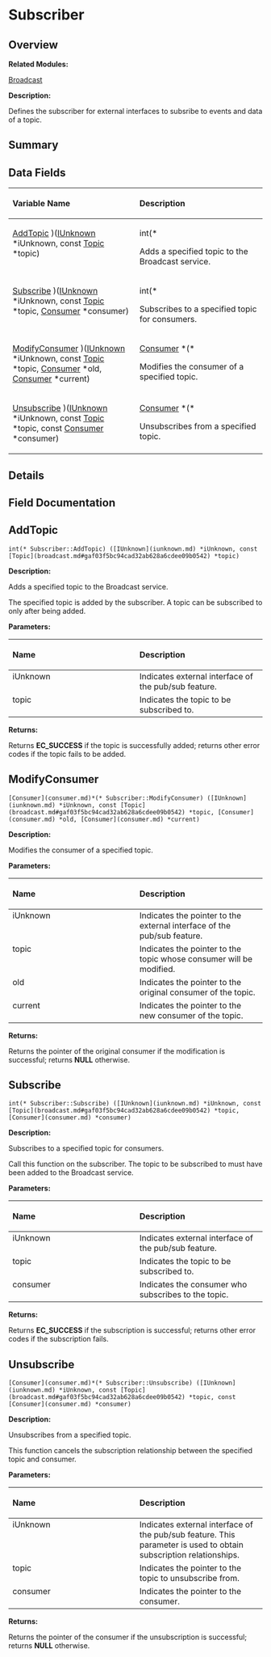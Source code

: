 # Subscriber<a name="EN-US_TOPIC_0000001055078177"></a>

## **Overview**<a name="section1050269424093537"></a>

**Related Modules:**

[Broadcast](broadcast.md)

**Description:**

Defines the subscriber for external interfaces to subsribe to events and data of a topic. 

## **Summary**<a name="section862661270093537"></a>

## Data Fields<a name="pub-attribs"></a>

<a name="table1539514791093537"></a>
<table><thead align="left"><tr id="row1788803926093537"><th class="cellrowborder" valign="top" width="50%" id="mcps1.1.3.1.1"><p id="p766026475093537"><a name="p766026475093537"></a><a name="p766026475093537"></a>Variable Name</p>
</th>
<th class="cellrowborder" valign="top" width="50%" id="mcps1.1.3.1.2"><p id="p1823566822093537"><a name="p1823566822093537"></a><a name="p1823566822093537"></a>Description</p>
</th>
</tr>
</thead>
<tbody><tr id="row1359810130093537"><td class="cellrowborder" valign="top" width="50%" headers="mcps1.1.3.1.1 "><p id="p63729988093537"><a name="p63729988093537"></a><a name="p63729988093537"></a><a href="subscriber.md#afc91fc1255ae42cba3d037bbe27096fd">AddTopic</a> )(<a href="iunknown.md">IUnknown</a> *iUnknown, const <a href="broadcast.md#gaf03f5bc94cad32ab628a6cdee09b0542">Topic</a> *topic)</p>
</td>
<td class="cellrowborder" valign="top" width="50%" headers="mcps1.1.3.1.2 "><p id="p1063501753093537"><a name="p1063501753093537"></a><a name="p1063501753093537"></a>int(* </p>
<p id="p1008725260093537"><a name="p1008725260093537"></a><a name="p1008725260093537"></a>Adds a specified topic to the Broadcast service. </p>
</td>
</tr>
<tr id="row754507280093537"><td class="cellrowborder" valign="top" width="50%" headers="mcps1.1.3.1.1 "><p id="p570727750093537"><a name="p570727750093537"></a><a name="p570727750093537"></a><a href="subscriber.md#a963e7a8519c854662e8ba901d08838ee">Subscribe</a> )(<a href="iunknown.md">IUnknown</a> *iUnknown, const <a href="broadcast.md#gaf03f5bc94cad32ab628a6cdee09b0542">Topic</a> *topic, <a href="consumer.md">Consumer</a> *consumer)</p>
</td>
<td class="cellrowborder" valign="top" width="50%" headers="mcps1.1.3.1.2 "><p id="p1432510775093537"><a name="p1432510775093537"></a><a name="p1432510775093537"></a>int(* </p>
<p id="p1859182098093537"><a name="p1859182098093537"></a><a name="p1859182098093537"></a>Subscribes to a specified topic for consumers. </p>
</td>
</tr>
<tr id="row920432738093537"><td class="cellrowborder" valign="top" width="50%" headers="mcps1.1.3.1.1 "><p id="p718608506093537"><a name="p718608506093537"></a><a name="p718608506093537"></a><a href="subscriber.md#ab61beca9e502b1f6098ed49956a9ad51">ModifyConsumer</a> )(<a href="iunknown.md">IUnknown</a> *iUnknown, const <a href="broadcast.md#gaf03f5bc94cad32ab628a6cdee09b0542">Topic</a> *topic, <a href="consumer.md">Consumer</a> *old, <a href="consumer.md">Consumer</a> *current)</p>
</td>
<td class="cellrowborder" valign="top" width="50%" headers="mcps1.1.3.1.2 "><p id="p847062150093537"><a name="p847062150093537"></a><a name="p847062150093537"></a><a href="consumer.md">Consumer</a> *(* </p>
<p id="p2104975475093537"><a name="p2104975475093537"></a><a name="p2104975475093537"></a>Modifies the consumer of a specified topic. </p>
</td>
</tr>
<tr id="row665590722093537"><td class="cellrowborder" valign="top" width="50%" headers="mcps1.1.3.1.1 "><p id="p1856891713093537"><a name="p1856891713093537"></a><a name="p1856891713093537"></a><a href="subscriber.md#a37a99e64f59194d8f2191b91f566f0f4">Unsubscribe</a> )(<a href="iunknown.md">IUnknown</a> *iUnknown, const <a href="broadcast.md#gaf03f5bc94cad32ab628a6cdee09b0542">Topic</a> *topic, const <a href="consumer.md">Consumer</a> *consumer)</p>
</td>
<td class="cellrowborder" valign="top" width="50%" headers="mcps1.1.3.1.2 "><p id="p423667569093537"><a name="p423667569093537"></a><a name="p423667569093537"></a><a href="consumer.md">Consumer</a> *(* </p>
<p id="p2100116055093537"><a name="p2100116055093537"></a><a name="p2100116055093537"></a>Unsubscribes from a specified topic. </p>
</td>
</tr>
</tbody>
</table>

## **Details**<a name="section363792219093537"></a>

## **Field Documentation**<a name="section1277719032093537"></a>

## AddTopic<a name="afc91fc1255ae42cba3d037bbe27096fd"></a>

```
int(* Subscriber::AddTopic) ([IUnknown](iunknown.md) *iUnknown, const [Topic](broadcast.md#gaf03f5bc94cad32ab628a6cdee09b0542) *topic)
```

 **Description:**

Adds a specified topic to the Broadcast service. 

The specified topic is added by the subscriber. A topic can be subscribed to only after being added. 

**Parameters:**

<a name="table619493823093537"></a>
<table><thead align="left"><tr id="row508902310093537"><th class="cellrowborder" valign="top" width="50%" id="mcps1.1.3.1.1"><p id="p1926447983093537"><a name="p1926447983093537"></a><a name="p1926447983093537"></a>Name</p>
</th>
<th class="cellrowborder" valign="top" width="50%" id="mcps1.1.3.1.2"><p id="p522244406093537"><a name="p522244406093537"></a><a name="p522244406093537"></a>Description</p>
</th>
</tr>
</thead>
<tbody><tr id="row1010057299093537"><td class="cellrowborder" valign="top" width="50%" headers="mcps1.1.3.1.1 ">iUnknown</td>
<td class="cellrowborder" valign="top" width="50%" headers="mcps1.1.3.1.2 ">Indicates external interface of the pub/sub feature. </td>
</tr>
<tr id="row1345178850093537"><td class="cellrowborder" valign="top" width="50%" headers="mcps1.1.3.1.1 ">topic</td>
<td class="cellrowborder" valign="top" width="50%" headers="mcps1.1.3.1.2 ">Indicates the topic to be subscribed to. </td>
</tr>
</tbody>
</table>

**Returns:**

Returns  **EC\_SUCCESS**  if the topic is successfully added; returns other error codes if the topic fails to be added. 



## ModifyConsumer<a name="ab61beca9e502b1f6098ed49956a9ad51"></a>

```
[Consumer](consumer.md)*(* Subscriber::ModifyConsumer) ([IUnknown](iunknown.md) *iUnknown, const [Topic](broadcast.md#gaf03f5bc94cad32ab628a6cdee09b0542) *topic, [Consumer](consumer.md) *old, [Consumer](consumer.md) *current)
```

 **Description:**

Modifies the consumer of a specified topic. 

**Parameters:**

<a name="table431343910093537"></a>
<table><thead align="left"><tr id="row1092943418093537"><th class="cellrowborder" valign="top" width="50%" id="mcps1.1.3.1.1"><p id="p717556086093537"><a name="p717556086093537"></a><a name="p717556086093537"></a>Name</p>
</th>
<th class="cellrowborder" valign="top" width="50%" id="mcps1.1.3.1.2"><p id="p1268419718093537"><a name="p1268419718093537"></a><a name="p1268419718093537"></a>Description</p>
</th>
</tr>
</thead>
<tbody><tr id="row809148142093537"><td class="cellrowborder" valign="top" width="50%" headers="mcps1.1.3.1.1 ">iUnknown</td>
<td class="cellrowborder" valign="top" width="50%" headers="mcps1.1.3.1.2 ">Indicates the pointer to the external interface of the pub/sub feature. </td>
</tr>
<tr id="row1022001506093537"><td class="cellrowborder" valign="top" width="50%" headers="mcps1.1.3.1.1 ">topic</td>
<td class="cellrowborder" valign="top" width="50%" headers="mcps1.1.3.1.2 ">Indicates the pointer to the topic whose consumer will be modified. </td>
</tr>
<tr id="row1070989152093537"><td class="cellrowborder" valign="top" width="50%" headers="mcps1.1.3.1.1 ">old</td>
<td class="cellrowborder" valign="top" width="50%" headers="mcps1.1.3.1.2 ">Indicates the pointer to the original consumer of the topic. </td>
</tr>
<tr id="row789008962093537"><td class="cellrowborder" valign="top" width="50%" headers="mcps1.1.3.1.1 ">current</td>
<td class="cellrowborder" valign="top" width="50%" headers="mcps1.1.3.1.2 ">Indicates the pointer to the new consumer of the topic. </td>
</tr>
</tbody>
</table>

**Returns:**

Returns the pointer of the original consumer if the modification is successful; returns  **NULL**  otherwise. 



## Subscribe<a name="a963e7a8519c854662e8ba901d08838ee"></a>

```
int(* Subscriber::Subscribe) ([IUnknown](iunknown.md) *iUnknown, const [Topic](broadcast.md#gaf03f5bc94cad32ab628a6cdee09b0542) *topic, [Consumer](consumer.md) *consumer)
```

 **Description:**

Subscribes to a specified topic for consumers. 

Call this function on the subscriber. The topic to be subscribed to must have been added to the Broadcast service. 

**Parameters:**

<a name="table1365385974093537"></a>
<table><thead align="left"><tr id="row960410165093537"><th class="cellrowborder" valign="top" width="50%" id="mcps1.1.3.1.1"><p id="p453290414093537"><a name="p453290414093537"></a><a name="p453290414093537"></a>Name</p>
</th>
<th class="cellrowborder" valign="top" width="50%" id="mcps1.1.3.1.2"><p id="p290403823093537"><a name="p290403823093537"></a><a name="p290403823093537"></a>Description</p>
</th>
</tr>
</thead>
<tbody><tr id="row2130324417093537"><td class="cellrowborder" valign="top" width="50%" headers="mcps1.1.3.1.1 ">iUnknown</td>
<td class="cellrowborder" valign="top" width="50%" headers="mcps1.1.3.1.2 ">Indicates external interface of the pub/sub feature. </td>
</tr>
<tr id="row549974218093537"><td class="cellrowborder" valign="top" width="50%" headers="mcps1.1.3.1.1 ">topic</td>
<td class="cellrowborder" valign="top" width="50%" headers="mcps1.1.3.1.2 ">Indicates the topic to be subscribed to. </td>
</tr>
<tr id="row1304112894093537"><td class="cellrowborder" valign="top" width="50%" headers="mcps1.1.3.1.1 ">consumer</td>
<td class="cellrowborder" valign="top" width="50%" headers="mcps1.1.3.1.2 ">Indicates the consumer who subscribes to the topic. </td>
</tr>
</tbody>
</table>

**Returns:**

Returns  **EC\_SUCCESS**  if the subscription is successful; returns other error codes if the subscription fails. 



## Unsubscribe<a name="a37a99e64f59194d8f2191b91f566f0f4"></a>

```
[Consumer](consumer.md)*(* Subscriber::Unsubscribe) ([IUnknown](iunknown.md) *iUnknown, const [Topic](broadcast.md#gaf03f5bc94cad32ab628a6cdee09b0542) *topic, const [Consumer](consumer.md) *consumer)
```

 **Description:**

Unsubscribes from a specified topic. 

This function cancels the subscription relationship between the specified topic and consumer. 

**Parameters:**

<a name="table404416365093537"></a>
<table><thead align="left"><tr id="row2104038101093537"><th class="cellrowborder" valign="top" width="50%" id="mcps1.1.3.1.1"><p id="p1745005420093537"><a name="p1745005420093537"></a><a name="p1745005420093537"></a>Name</p>
</th>
<th class="cellrowborder" valign="top" width="50%" id="mcps1.1.3.1.2"><p id="p1356431644093537"><a name="p1356431644093537"></a><a name="p1356431644093537"></a>Description</p>
</th>
</tr>
</thead>
<tbody><tr id="row1253016869093537"><td class="cellrowborder" valign="top" width="50%" headers="mcps1.1.3.1.1 ">iUnknown</td>
<td class="cellrowborder" valign="top" width="50%" headers="mcps1.1.3.1.2 ">Indicates external interface of the pub/sub feature. This parameter is used to obtain subscription relationships. </td>
</tr>
<tr id="row304806786093537"><td class="cellrowborder" valign="top" width="50%" headers="mcps1.1.3.1.1 ">topic</td>
<td class="cellrowborder" valign="top" width="50%" headers="mcps1.1.3.1.2 ">Indicates the pointer to the topic to unsubscribe from. </td>
</tr>
<tr id="row403672097093537"><td class="cellrowborder" valign="top" width="50%" headers="mcps1.1.3.1.1 ">consumer</td>
<td class="cellrowborder" valign="top" width="50%" headers="mcps1.1.3.1.2 ">Indicates the pointer to the consumer. </td>
</tr>
</tbody>
</table>

**Returns:**

Returns the pointer of the consumer if the unsubscription is successful; returns  **NULL**  otherwise. 



